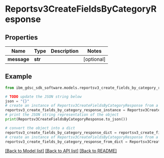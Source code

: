# Reportsv3CreateFieldsByCategoryResponse


## Properties

Name | Type | Description | Notes
------------ | ------------- | ------------- | -------------
**message** | **str** |  | [optional] 

## Example

```python
from ibm_gdsc_sdk_software.models.reportsv3_create_fields_by_category_response import Reportsv3CreateFieldsByCategoryResponse

# TODO update the JSON string below
json = "{}"
# create an instance of Reportsv3CreateFieldsByCategoryResponse from a JSON string
reportsv3_create_fields_by_category_response_instance = Reportsv3CreateFieldsByCategoryResponse.from_json(json)
# print the JSON string representation of the object
print(Reportsv3CreateFieldsByCategoryResponse.to_json())

# convert the object into a dict
reportsv3_create_fields_by_category_response_dict = reportsv3_create_fields_by_category_response_instance.to_dict()
# create an instance of Reportsv3CreateFieldsByCategoryResponse from a dict
reportsv3_create_fields_by_category_response_from_dict = Reportsv3CreateFieldsByCategoryResponse.from_dict(reportsv3_create_fields_by_category_response_dict)
```
[[Back to Model list]](../README.md#documentation-for-models) [[Back to API list]](../README.md#documentation-for-api-endpoints) [[Back to README]](../README.md)


